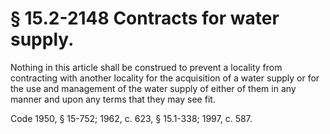 # § 15.2-2148 Contracts for water supply.

<p>Nothing in this article shall be construed to prevent a locality from contracting with another locality for the acquisition of a water supply or for the use and management of the water supply of either of them in any manner and upon any terms that they may see fit.</p><p>Code 1950, § 15-752; 1962, c. 623, § 15.1-338; 1997, c. 587.</p>